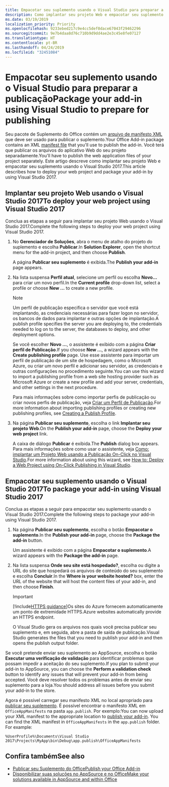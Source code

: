 ```yaml
---
title: Empacotar seu suplemento usando o Visual Studio para preparar a publicação | Microsoft Docs
description: Como implantar seu projeto Web e empacotar seu suplemento usando o Visual Studio 2017.
ms.date: 03/19/2019
localization_priority: Priority
ms.openlocfilehash: 9233ebed217c9e4cc5def0dace67043f29462296
ms.sourcegitcommit: 9e7b4daa8d76c710b9d9dd4ae2e3c45e8fe07127
ms.translationtype: HT
ms.contentlocale: pt-BR
ms.lasthandoff: 04/24/2019
ms.locfileid: "32451084"
---
```

# <a name="package-your-add-in-using-visual-studio-to-prepare-for-publishing"></a><span data-ttu-id="97f62-103">Empacotar seu suplemento usando o Visual Studio para preparar a publicação</span><span class="sxs-lookup"><span data-stu-id="97f62-103">Package your add-in using Visual Studio to prepare for publishing</span></span>

<span data-ttu-id="97f62-104">Seu pacote de Suplemento do Office contém um [arquivo de manifesto XML](../develop/add-in-manifests.md) que deve ser usado para publicar o suplemento.</span><span class="sxs-lookup"><span data-stu-id="97f62-104">Your Office Add-in package contains an XML [manifest file](../develop/add-in-manifests.md) that you'll use to publish the add-in.</span></span> <span data-ttu-id="97f62-105">Você terá que publicar os arquivos do aplicativo Web do seu projeto separadamente.</span><span class="sxs-lookup"><span data-stu-id="97f62-105">You'll have to publish the web application files of your project separately.</span></span> <span data-ttu-id="97f62-106">Este artigo descreve como implantar seu projeto Web e empacotar seu suplemento usando o Visual Studio 2017.</span><span class="sxs-lookup"><span data-stu-id="97f62-106">This article describes how to deploy your web project and package your add-in by using Visual Studio 2017.</span></span>

## <a name="to-deploy-your-web-project-using-visual-studio-2017"></a><span data-ttu-id="97f62-107">Implantar seu projeto Web usando o Visual Studio 2017</span><span class="sxs-lookup"><span data-stu-id="97f62-107">To deploy your web project using Visual Studio 2017</span></span>

<span data-ttu-id="97f62-108">Conclua as etapas a seguir para implantar seu projeto Web usando o Visual Studio 2017.</span><span class="sxs-lookup"><span data-stu-id="97f62-108">Complete the following steps to deploy your web project using Visual Studio 2017.</span></span>

1. <span data-ttu-id="97f62-109">No **Gerenciador de Soluções**, abra o menu de atalho do projeto do suplemento e escolha  **Publicar**.</span><span class="sxs-lookup"><span data-stu-id="97f62-109">In  **Solution Explorer**, open the shortcut menu for the add-in project, and then choose  **Publish**.</span></span>

    <span data-ttu-id="97f62-110">A página **Publicar seu suplemento** é exibida.</span><span class="sxs-lookup"><span data-stu-id="97f62-110">The  **Publish your add-in** page appears.</span></span>

2. <span data-ttu-id="97f62-111">Na lista suspensa **Perfil atual**, selecione um perfil ou escolha **Novo...** para criar um novo perfil.</span><span class="sxs-lookup"><span data-stu-id="97f62-111">In the  **Current profile** drop-down list, select a profile or choose **New ...** to create a new profile.</span></span>

    > [!NOTE]
    > <span data-ttu-id="97f62-112">Um perfil de publicação especifica o servidor que você está implantando, as credenciais necessárias para fazer logon no servidor, os bancos de dados para implantar e outras opções de implantação.</span><span class="sxs-lookup"><span data-stu-id="97f62-112">A publish profile specifies the server you are deploying to, the credentials needed to log on to the server, the databases to deploy, and other deployment options.</span></span>

    <span data-ttu-id="97f62-113">Se você escolher **Novo ...**, o assistente é exibido com a página **Criar perfil de Publicação**.</span><span class="sxs-lookup"><span data-stu-id="97f62-113">If you choose  **New ...**, a wizard appears with the **Create publishing profile** page.</span></span> <span data-ttu-id="97f62-114">Use esse assistente para importar um perfil de publicação de um site de hospedagem, como o Microsoft Azure, ou criar um novo perfil e adicionar seu servidor, as credenciais e outras configurações no procedimento seguinte.</span><span class="sxs-lookup"><span data-stu-id="97f62-114">You can use this wizard to import a publishing profile from a web site hosting provider such as Microsoft Azure or create a new profile and add your server, credentials, and other settings in the next procedure.</span></span>

    <span data-ttu-id="97f62-115">Para mais informações sobre como importar perfis de publicação ou criar novos perfis de publicação, veja [Criar um Perfil de Publicação](https://msdn.microsoft.com/library/dd465337.aspx#creating_a_profile).</span><span class="sxs-lookup"><span data-stu-id="97f62-115">For more information about importing publishing profiles or creating new publishing profiles, see [Creating a Publish Profile](https://msdn.microsoft.com/library/dd465337.aspx#creating_a_profile).</span></span>

3. <span data-ttu-id="97f62-116">Na página **Publicar seu suplemento**, escolha o link **Implantar seu projeto Web**.</span><span class="sxs-lookup"><span data-stu-id="97f62-116">On the **Publish your add-in** page, choose the **Deploy your web project** link.</span></span>

    <span data-ttu-id="97f62-117">A caixa de diálogo **Publicar** é exibida.</span><span class="sxs-lookup"><span data-stu-id="97f62-117">The  **Publish** dialog box appears.</span></span> <span data-ttu-id="97f62-118">Para mais informações sobre como usar o assistente, veja [Como: implantar um Projeto Web usando a Publicação On-Click no Visual Studio](https://msdn.microsoft.com/library/dd465337.aspx).</span><span class="sxs-lookup"><span data-stu-id="97f62-118">For more information about using this wizard, see [How to: Deploy a Web Project using On-Click Publishing in Visual Studio](https://msdn.microsoft.com/library/dd465337.aspx).</span></span>

## <a name="to-package-your-add-in-using-visual-studio-2017"></a><span data-ttu-id="97f62-119">Empacotar seu suplemento usando o Visual Studio 2017</span><span class="sxs-lookup"><span data-stu-id="97f62-119">To package your add-in using Visual Studio 2017</span></span>

<span data-ttu-id="97f62-120">Conclua as etapas a seguir para empacotar seu suplemento usando o Visual Studio 2017.</span><span class="sxs-lookup"><span data-stu-id="97f62-120">Complete the following steps to package your add-in using Visual Studio 2017.</span></span>

1. <span data-ttu-id="97f62-121">Na página **Publicar seu suplemento**, escolha o botão **Empacotar o suplemento**.</span><span class="sxs-lookup"><span data-stu-id="97f62-121">In the **Publish your add-in** page, choose the **Package the add-in** button.</span></span>

    <span data-ttu-id="97f62-122">Um assistente é exibido com a página **Empacotar o suplemento**.</span><span class="sxs-lookup"><span data-stu-id="97f62-122">A wizard appears with the **Package the add-in** page.</span></span>

2. <span data-ttu-id="97f62-123">Na lista suspensa **Onde seu site está hospedado?**, escolha ou digite a URL do site que hospedará os arquivos de conteúdo do seu suplemento e escolha **Concluir**.</span><span class="sxs-lookup"><span data-stu-id="97f62-123">In the **Where is your website hosted?** box, enter the URL of the website that will host the content files of your add-in, and then choose **Finish**.</span></span>

    > [!IMPORTANT]
    > [!include[HTTPS guidance](../includes/https-guidance.md)]<span data-ttu-id="97f62-124">Os sites do Azure fornecem automaticamente um ponto de extremidade HTTPS.</span><span class="sxs-lookup"><span data-stu-id="97f62-124">Azure websites automatically provide an HTTPS endpoint.</span></span>

    <span data-ttu-id="97f62-125">O Visual Studio gera os arquivos nos quais você precisa publicar seu suplemento e, em seguida, abre a pasta de saída de publicação.</span><span class="sxs-lookup"><span data-stu-id="97f62-125">Visual Studio generates the files that you need to publish your add-in and then opens the publish output folder.</span></span>

<span data-ttu-id="97f62-126">Se você pretende enviar seu suplemento ao AppSource, escolha o botão **Executar uma verificação de validação** para identificar problemas que possam impedir a aceitação do seu suplemento.</span><span class="sxs-lookup"><span data-stu-id="97f62-126">If you plan to submit your add-in to AppSource, you can choose the **Perform a validation check** button to identify any issues that will prevent your add-in from being accepted.</span></span> <span data-ttu-id="97f62-127">Você deve resolver todos os problemas antes de enviar seu suplemento para a loja.</span><span class="sxs-lookup"><span data-stu-id="97f62-127">You should address all issues before you submit your add-in to the store.</span></span>

<span data-ttu-id="97f62-p105">Agora é possível carregar seu manifesto XML no local apropriado para [publicar seu suplemento](../publish/publish.md). É possível encontrar o manifesto XML em `OfficeAppManifests` na pasta `app.publish`. Por exemplo:</span><span class="sxs-lookup"><span data-stu-id="97f62-p105">You can now upload your XML manifest to the appropriate location to [publish your add-in](../publish/publish.md). You can find the XML manifest in `OfficeAppManifests` in the `app.publish` folder. For example:</span></span>

 `%UserProfile%\Documents\Visual Studio 2017\Projects\MyApp\bin\Debug\app.publish\OfficeAppManifests`

## <a name="see-also"></a><span data-ttu-id="97f62-131">Confira também</span><span class="sxs-lookup"><span data-stu-id="97f62-131">See also</span></span>

- [<span data-ttu-id="97f62-132">Publicar seu Suplemento do Office</span><span class="sxs-lookup"><span data-stu-id="97f62-132">Publish your Office Add-in</span></span>](../publish/publish.md)
- [<span data-ttu-id="97f62-133">Disponibilizar suas soluções no AppSource e no Office</span><span class="sxs-lookup"><span data-stu-id="97f62-133">Make your solutions available in AppSource and within Office</span></span>](/office/dev/store/submit-to-the-office-store)
